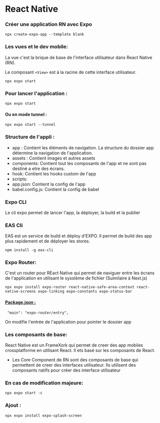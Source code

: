 # React Native

### Créer une application RN avec Expo
```
npx create-expo-app --template blank
```

### Les vues et le dev mobile:

La vue c'est la brique de base de l'interface utilisateur dans React Native (RN).

Le composant `<View>` est à la racine de cette interface utilisateur.

```
npx expo start
```

### Pour lancer l'application :

```
npx expo start
```

#### Ou en mode tunnel :

```
npx expo start --tunnel
```

### Structure de l'appli :

- app : Contient les éléments de navigation. La structure du dossier app détermine la navigation de l'application.
- assets : Contient images et autres assets
- components: Contient tout les composants de l'app et ne sont pas destiné a etre des écrans.
- hook: Contient les hooks custom de l'app
- scripts: 
- app.json: Contient la config de l'app
- babel.config.js: Contient la config de babel

### Expo CLI
 Le cli expo permet de lancer l'app, la déployer, la build et la publier

 ### EAS Cli 
 EAS est un service de build et déploy d'EXPO. Il permet de build des app plus rapidement et de déployer les stores.

 ```
 npm install -g eas-cli
 ```

 ### Expo Router:

  C'est un router pour REact Native qui permet de naviguer entre les écrans de l'application en utilisant le sysstème de fichier (Suimilaire à Next.js)

  ```
  npx expo install expo-router react-native-safe-area-context react-native-screens expo-linking expo-constants expo-status-bar
  ```

  #### <u><b>Package.json :</u></b>
  ```
   "main": "expo-router/entry",
  ```
  On modifie l'entrée de l'application pour pointer le dossier app

  ### Les composants de base:

  React Native est un FrameXork qui permet de creer des app mobiles crossplatforme en utilisant React. Il ets basé sur les composants de React.

  - Les Core Component de RN sont des composants de base qui permettent de creer des interfaces utilisateur. Ils utilisent des composants natifs pour créer des interface utilisateur

  ### En cas de modification majeure:
  ```
  npx expo start -c
  ```

  ### Ajout :
  ```
  npx expo install expo-splash-screen
  ```